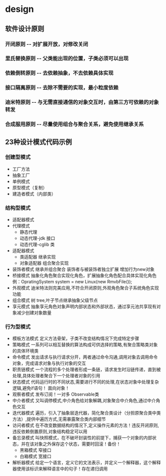 # design
## 软件设计原则
### 开闭原则 -- 对扩展开放，对修改关闭
### 里氏替换原则 -- 父类能出现的位置，子类必须可以出现  
### 依赖倒转原则 -- 去依赖抽象，不去依赖具体实现
### 接口隔离原则 -- 去除不需要的实现，最小粒度依赖
### 迪米特原则 -- 与无需直接通信的对象交互时，由第三方可依赖的对象转发
### 合成服用原则 -- 尽量使用组合与聚合关系，避免使用继承关系
## 23种设计模式代码示例
### 创建型模式
+ 工厂方法
+ 抽象工厂
+ 单例模式 
+ 原型模式（复制）
+ 建造者模式（内部类）
### 结构型模式
+ 适配器模式 
+ 代理模式  
  + 静态代理
  + 动态代理-jdk   接口
  + 动态代理-cglib 类
+ 适配器模式
  + 类适配器   继承实现
  + 对象适配器 组合聚合实现
+ 装饰者模式 继承并组合聚合 装饰者与被装饰者独立扩展 增加行为new对象
+ 桥接模式 抽象化角色聚合实现化角色，扩展抽象化角色配合具体实现化角色 例：OpratingSystem system = new Linux(new RmvbFile());
+ 外观模式 迪米特法则完美应用,不符合开闭原则,外观角色聚合子系统角色实现功能
+ 组合模式 树 tree,叶子节点继承抽象父级节点
+ 享元模式 抽象享元角色对象声明内部状态和外部状态，通过享元池共享现有对象减少创建对象数量
### 行为型模式
+ 模板方法模式 定义方法骨架，子类不改变结构情况下完成特定步骤
+ 策略模式 一系列可以相互替换的算法构成可供选择的策略,有聚合策略类对象的具体环境类
+ 命令模式 发出请求与执行请求分开，两者通过命令沟通,调用对象去调用命令对象，完成请求对象与执行对象的交互
+ 职责链模式 一个流程的多个处理者形成一条链，请求发生时沿链传递，直到被处理,具体处理者聚合下一个处理者对象的引用
+ 状态模式 代码运行时的不同状态,需要进行不同的处理,在状态对象中处理复杂逻辑,避免if语句！ 面向对象！
+ 观察者模式 发布订阅！一对多 Observable类
+ 中介者模式 又叫调停模式,中介角色给对象解耦,对象聚合中介角色,通过中介角色交互
+ 迭代器模式 遍历，引入了抽象层迭代器，简化聚合类设计（分担原聚合类中类方法）,提供中遍历方式,无需暴露聚合类内部细节
+ 访问者模式 在不改变数据结构的情况下,定义操作元素的方法！违反开闭原则,违反依赖倒置原则,对象结构稳定可以用
+ 备忘录模式 叫快照模式，在不破坏封装性的前提下，捕获一个对象的内部状态，并在该对象之外保存这个状态，需要时回滚！备份！
  + 黑箱模式 窄接口
  + 白箱模式 宽接口
+ 解析器模式 给定一个语言，定义它的文法表示，并定义一个解释器，这个解释器使用该标识来解释语言中的句子！存在递归调用


